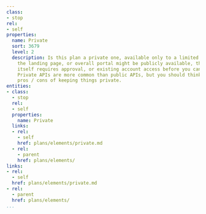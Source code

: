 ```yaml
---
class:
- stop
rel:
- self
properties:
  name: Private
  sort: 3679
  level: 2
  description: Is this plan a private one, available only to a limited audience? While
    the landing page, or overall portal might be publicly available, the API access
    itself requires approval, or existing account access before you can get more details.
    Private APIs are more common than public APIs, but you should think about the
    pros / cons of keeping things private.
entities:
- class:
  - stop
  rel:
  - self
  properties:
    name: Private
  links:
  - rel:
    - self
    href: plans/elements/private.md
  - rel:
    - parent
    href: plans/elements/
links:
- rel:
  - self
  href: plans/elements/private.md
- rel:
  - parent
  href: plans/elements/
...
```

